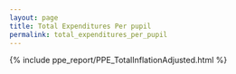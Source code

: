 ```yaml
---
layout: page
title: Total Expenditures Per pupil
permalink: total_expenditures_per_pupil
---
```



{% include ppe_report/PPE_TotalInflationAdjusted.html %}



